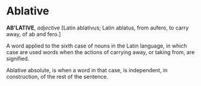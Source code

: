 # Ablative

**AB'LATIVE**, _adjective_ \[Latin ablativus; Latin ablatus, from aufero, to carry away, of ab and fero.\]

A word applied to the sixth case of nouns in the Latin language, in which case are used words when the actions of carrying away, or taking from, are signified.

Ablative absolute, is when a word in that case, is independent, in construction, of the rest of the sentence.